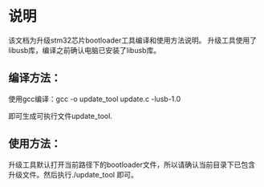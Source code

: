 # 说明
该文档为升级stm32芯片bootloader工具编译和使用方法说明。
升级工具使用了libusb库，编译之前确认电脑已安装了libusb库。

## 编译方法：
使用gcc编译：gcc -o update_tool update.c -lusb-1.0

即可生成可执行文件update_tool.
## 使用方法：
升级工具默认打开当前路径下的bootloader文件，所以请确认当前目录下已包含升级文件。然后执行./update_tool 即可。
